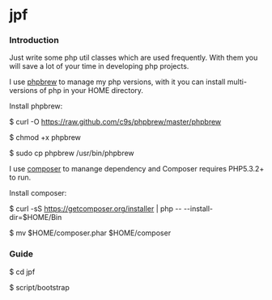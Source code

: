 jpf
========

### Introduction

Just write some php util classes which are used frequently.
With them you will save a lot of your time in developing php
projects.

I use [phpbrew](https://github.com/c9s/phpbrew) to manage my php versions,
with it you can install multi-versions of php in your HOME directory.

Install phpbrew:

$ curl -O https://raw.github.com/c9s/phpbrew/master/phpbrew

$ chmod +x phpbrew

$ sudo cp phpbrew /usr/bin/phpbrew

I use [composer](https://github.com/composer/composer) to manange
dependency and Composer requires PHP5.3.2+ to run.

Install composer:

$ curl -sS https://getcomposer.org/installer | php -- --install-dir=$HOME/Bin

$ mv $HOME/composer.phar $HOME/composer

### Guide

$ cd jpf

$ script/bootstrap

